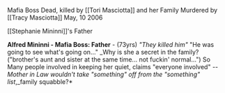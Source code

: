 
Mafia Boss
Dead, killed by [[Tori Masciotta]] and her Family
Murdered by [[Tracy Masciotta]] May, 10 2006

[[Stephanie Mininni]]'s Father

**Alfred Mininni - Mafia Boss: Father** - (73yrs) _"They killed him"_ "He was going to see what's going on..." _Why is she a secret in the family? ("brother's aunt and sister at the same time... not fuckin' normal...") So Many people involved in keeping her quiet, claims "everyone involved" --_Mother in Law wouldn't take "something" off from the "something" list_,_family squabble?*

